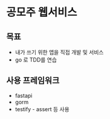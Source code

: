 # 공모주 웹서비스

## 목표

- 내가 쓰기 위한 앱을 직접 개발 및 서비스
- go 로 TDD를 연습

## 사용 프레임워크

- fastapi
- gorm
- testify - assert 등 사용
